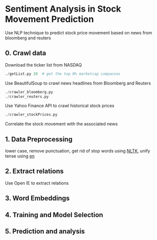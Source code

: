 # Sentiment Analysis in Stock Movement Prediction
Use NLP technique to predict stock price movement based on news from bloomberg and reuters





## 0. Crawl data

Download the ticker list from NASDAQ

```python
./getList.py 20  # get the top N% marketcap companies
```

Use BeautifulSoup to crawl news headlines from Bloomberg and Reuters

```python
./crawler_bloomberg.py 
./crawler_reuters.py 
```

Use Yahoo Finance API to crawl historical stock prices

```python
./crawler_stockPrices.py
```

Correlate the stock movement with the associated news

## 1. Data Preprocessing

lower case, remove punctuation, get rid of stop words using [NLTK](http://www.nltk.org/), unify tense using [en](https://www.nodebox.net/code/index.php/Linguistics#verb_conjugation)

## 2. Extract relations

Use Open IE to extract relations

## 3. Word Embeddings

## 4. Training and Model Selection

## 5. Prediction and analysis
